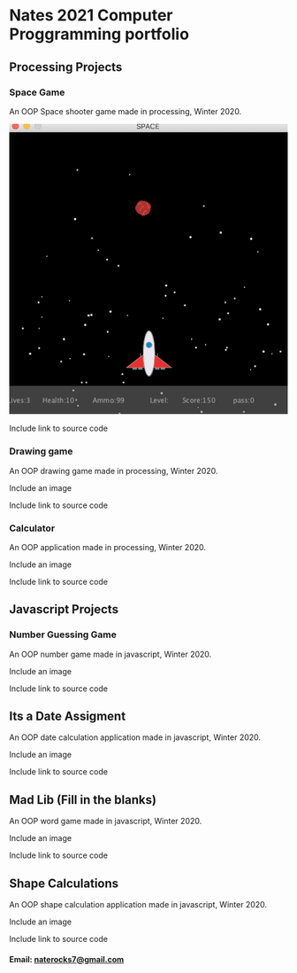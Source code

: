 # Nates 2021 Computer Proggramming portfolio

## Processing Projects

### Space Game
An OOP Space shooter game made in processing, Winter 2020.

![Space game](https://raw.githubusercontent.com/Pigchow101/Proggramming-portfolio/gh-pages/Images/Spaceship%20Game.png)

Include link to source code



### Drawing game
An OOP drawing game made in processing, Winter 2020.

Include an image

Include link to source code



### Calculator
An OOP application made in processing, Winter 2020.

Include an image

Include link to source code




## Javascript Projects

### Number Guessing Game
An OOP number game made in javascript, Winter 2020.

Include an image

Include link to source code



## Its a Date Assigment
An OOP date calculation application made in javascript, Winter 2020.

Include an image

Include link to source code



## Mad Lib (Fill in the blanks) 
An OOP word game made in javascript, Winter 2020.

Include an image

Include link to source code



## Shape Calculations
An OOP shape calculation application made in javascript, Winter 2020.

Include an image

Include link to source code




#### Email: naterocks7@gmail.com
